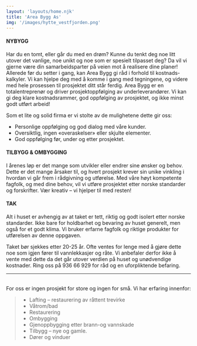 ```yaml
---
layout: 'layouts/home.njk'
title: 'Area Bygg As'
img: '/images/hytte_vestfjorden.png'
---
```


#### NYBYGG
Har du en tomt, eller går du med en drøm? Kunne du tenkt deg noe litt utover det vanlige, noe unikt og noe som er spesielt tilpasset deg? Da vil vi gjerne være din samarbeidsparter på veien mot å realisere dine planer! Allerede før du setter i gang, kan Area Bygg gi råd i forhold til kostnads-kalkyler. Vi kan hjelpe deg med å komme i gang med tegningene, og videre med hele prosessen til prosjektet ditt står ferdig. Area Bygg er en totalentreprenør og driver prosjektoppfølging av underleverandører. Vi kan gi deg klare kostnadsrammer, god oppfølging av prosjektet, og ikke minst godt utført arbeid!

Som et lite og solid firma er vi stolte av de mulighetene dette gir oss:
- Personlige oppfølging og god dialog med våre kunder.
- Oversiktlig, ingen «overaskelser» eller skjulte elementer.
- God oppfølging før, under og etter prosjektet.
 
#### TILBYGG & OMBYGGING
I årenes løp er det mange som utvikler eller endrer sine ønsker og behov. Dette er det mange årsaker til, og hvert prosjekt krever sin unike vinkling i hvordan vi går frem i rådgivning og utførelse. Med våre høyt kompetente fagfolk, og med dine behov, vil vi utføre prosjektet etter norske standarder og forskrifter. Vær kreativ – vi hjelper til med resten!

#### TAK
Alt i huset er avhengig av at taket er tett, riktig og godt isolert etter norske standarder. Ikke bare for holdbarhet og bevaring av huset generelt, men også for et godt klima. Vi bruker erfarne fagfolk og riktige produkter for utførelsen av denne oppgaven.

Taket bør sjekkes etter 20-25 år. Ofte ventes for lenge med å gjøre dette noe som igjen fører til vannlekkasjer og råte. Vi anbefaler derfor ikke å vente med dette da det går utover verdien på huset og unødvendige kostnader. Ring oss på 936 66 929 for råd og en uforpliktende befaring.

---
<br>
For oss er ingen prosjekt for store og ingen for små. Vi har erfaring innenfor:

> - Lafting – restaurering av råttent trevirke
> - Våtrom/bad
> - Restaurering
> - Ombygging
> - Gjenoppbygging etter brann-og vannskade
> - Tilbygg – nye og gamle.
> - Dører og vinduer
